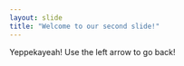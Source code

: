 ```yaml
---
layout: slide
title: "Welcome to our second slide!"
---
```

Yeppekayeah!
Use the left arrow to go back!
